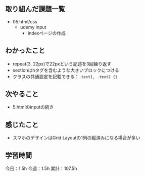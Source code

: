 ## 取り組んだ課題一覧

- 05.html/css
    - udemy input
        - indexページの作成

## わかったこと
- repeat(3, 22px)で22pxという記述を3回繰り返す
- sectionはhタグを含むような大きいブロックにつける
- クラスの共通設定を記載できる：`.text1, .text2 {}`

## 次やること

- 5.htmlのinputの続き

## 感じたこと
- スマホのデザインはGrid Layoutの1列の縦済みになる場合が多い

## 学習時間

今日：1.5h
今週：1.5h
累計：107.5h
